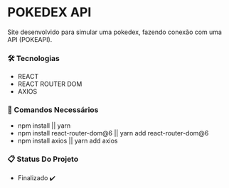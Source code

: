 # POKEDEX API

Site desenvolvido para simular uma pokedex, fazendo conexão com uma API (POKEAPI).

### 🛠️ Tecnologias 

- REACT
- REACT ROUTER DOM
- AXIOS

### 🔧 Comandos Necessários

- npm install || yarn
- npm install react-router-dom@6 || yarn add react-router-dom@6
- npm install axios || yarn add axios

### 📋 Status Do Projeto

- Finalizado ✔️

